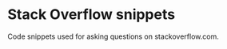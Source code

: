 # Stack Overflow snippets

[summary]::
Code snippets used for asking questions on stackoverflow.com.

